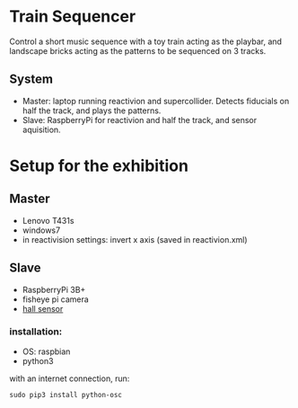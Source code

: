 # Train Sequencer

Control a short music sequence with a toy train acting as the playbar, and landscape bricks acting as the patterns to be sequenced on 3 tracks.

## System

- Master: laptop running reactivion and supercollider. Detects fiducials on half the track, and plays the patterns.
- Slave: RaspberryPi for reactivion and half the track, and sensor aquisition.


# Setup for the exhibition

## Master
- Lenovo T431s
- windows7
- in reactivision settings: invert x axis (saved in reactivion.xml)


## Slave
- RaspberryPi 3B+
- fisheye pi camera
- [hall sensor](https://fr.aliexpress.com/store/product/10pcs-speed-measurement-Hall-sensor-module-Hall-switch-motor-tachometer-module-DIY/1240331_1997125381.html)


### installation:

- OS: raspbian
- python3

with an internet connection, run:
```
sudo pip3 install python-osc
```



